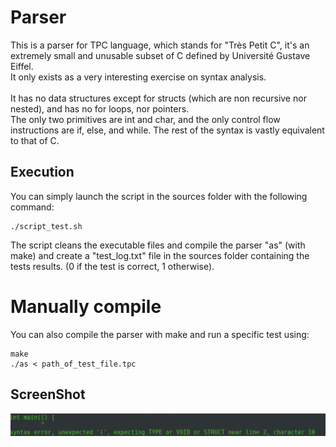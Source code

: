 # Parser
This is a parser for TPC language, which stands for "Très Petit C", it's an extremely small and unusable subset of C defined by Université Gustave Eiffel.<br/>
It only exists as a very interesting exercise on syntax analysis.<br/><br/>
It has no data structures except for structs (which are non recursive nor nested), and has no for loops, nor pointers.<br/> The only two primitives are int and char, and the only control flow instructions are if, else, and while. The rest of the syntax is vastly equivalent to that of C.

## Execution
You can simply launch the script in the sources folder with the following command:
```Shell
./script_test.sh 
```
The script cleans the executable files and compile the parser "as" (with make) and create a "test_log.txt" file in the sources folder containing the
tests results. (0 if the test is correct, 1 otherwise).

# Manually compile
You can also compile the parser with make and run a specific test using:
```Shell
make
./as < path_of_test_file.tpc
```
## ScreenShot
![Example1](img/ex.png)
